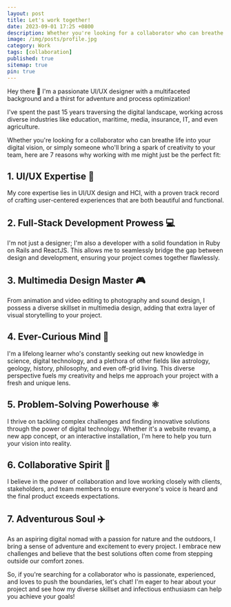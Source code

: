 ```yaml
---
layout: post
title: Let's work together!
date: 2023-09-01 17:25 +0800
description: Whether you're looking for a collaborator who can breathe life into your digital vision, or simply someone who'll bring a spark of creativity to your team, here are 7 reasons why working with me might just be the perfect fit.
image: /img/posts/profile.jpg
category: Work
tags: [collaboration]
published: true
sitemap: true
pin: true
---
```


Hey there 👋 I'm a passionate UI/UX designer with a multifaceted background and a thirst for adventure and process optimization! 

I've spent the past 15 years traversing the digital landscape, working across diverse industries like education, maritime, media, insurance, IT, and even agriculture. 
 
Whether you're looking for a collaborator who can breathe life into your digital vision, or simply someone who'll bring a spark of creativity to your team, here are 7 reasons why working with me might just be the perfect fit:

## 1. UI/UX Expertise 📐
My core expertise lies in UI/UX design and HCI, with a proven track record of crafting user-centered experiences that are both beautiful and functional.

## 2. Full-Stack Development Prowess 💻
I'm not just a designer; I'm also a developer with a solid foundation in Ruby on Rails and ReactJS. This allows me to seamlessly bridge the gap between design and development, ensuring your project comes together flawlessly.

## 3. Multimedia Design Master 🎮
From animation and video editing to photography and sound design, I possess a diverse skillset in multimedia design, adding that extra layer of visual storytelling to your project.

## 4. Ever-Curious Mind 🧠
I'm a lifelong learner who's constantly seeking out new knowledge in science, digital technology, and a plethora of other fields like astrology, geology, history, philosophy, and even off-grid living. This diverse perspective fuels my creativity and helps me approach your project with a fresh and unique lens.

## 5. Problem-Solving Powerhouse ⚛️
I thrive on tackling complex challenges and finding innovative solutions through the power of digital technology. Whether it's a website revamp, a new app concept, or an interactive installation, I'm here to help you turn your vision into reality.

## 6. Collaborative Spirit 🎯
I believe in the power of collaboration and love working closely with clients, stakeholders, and team members to ensure everyone's voice is heard and the final product exceeds expectations.

## 7. Adventurous Soul ✈️
As an aspiring digital nomad with a passion for nature and the outdoors, I bring a sense of adventure and excitement to every project. I embrace new challenges and believe that the best solutions often come from stepping outside our comfort zones.

So, if you're searching for a collaborator who is passionate, experienced, and loves to push the boundaries, let's chat! I'm eager to hear about your project and see how my diverse skillset and infectious enthusiasm can help you achieve your goals!
<!-- Drafted by me and formatted using Pi AI + Bard -->
